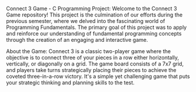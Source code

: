 Connect 3 Game - C Programming Project:
Welcome to the Connect 3 Game repository! This project is the culmination of our efforts during the previous semester, where we delved into the fascinating world of Programming Fundamentals. The primary goal of this project was to apply and reinforce our understanding of fundamental programming concepts through the creation of an engaging and interactive game. 

About the Game: 
Connect 3 is a classic two-player game where the objective is to connect three of your pieces in a row either horizontally, vertically, or diagonally on a grid. The game board consists of a 7x7 grid, and players take turns strategically placing their pieces to achieve the coveted three-in-a-row victory. It's a simple yet challenging game that puts your strategic thinking and planning skills to the test.
